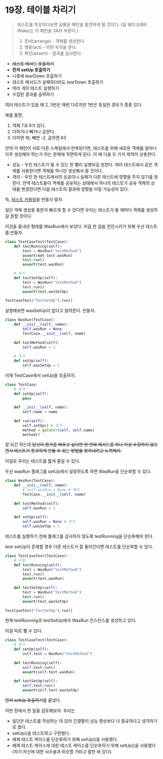 # 19장. 테이블 차리기

> 테스트를 작성하다보면 공통된 패턴을 발견하게 될 것이다. (빌 웨이크(Bill Wake)는 이 패턴을 3A라 부른다.)
>
> 1. 준비(arrange) - 객체를 생성한다.
> 2. 행동(act) - 어떤 자극을 준다.
> 3. 확인(assert) - 결과를 검사한다.



- ~~테스트 메서드 호출하기~~
- <B>먼저 setUp 호출하기</B>
- 나중에 tearDown 호출하기
- 테스트 메서드가 실패하더라도 tearDown 호출하기
- 여러 개의 테스트 실행하기
- 수집된 결과를 출력하기



여러 테스트가 있을 때 2, 3번은 매번 다르지만 1번은 동일한 경우가 종종 있다.

예를 들면,

1. 객체 7과 9가 있다.
2. 더하거나 빼거나 곱한다.
3. 더하면 16, 빼면 -2, 곱하면 63



만약 이 패턴이 서로 다른 스케일에서 반복된다면, 테스트를 위해 새로운 객체를 얼마나 자주 생성해야 하는가 하는 문제에 직면하게 된다. 이 때 다음 두 가지 제약이 상충한다.

- 성능 - 우린 테스트가 될 수 있는 한 빨리 실행되길 원한다. 여러 테스트에서 같은 객체를 사용한다면 객체를 하나만 생성해서 쓸 것이다.
- 격리 - 우린 한 테스트에서의 성공이나 실패가 다른 테스트에 영향을 주지 않기를 원한다. 만약 테스트들이 객체를 공유하는 상태에서 하나의 테스트가 공유 객체의 상태를 변경한다면 다음 테스트의 결과에 영향을 미칠 가능성이 있다.



즉, <u>테스트 커플링</u>을 만들지 말자.

일단 객체 생성을 충분히 빠르게 할 수 있다면 우리는 테스트가 돌 때마다 객체를 생성하길 원할 것이다.

이것을 흉내낸 형태를 WasRun에서 보았다. 이걸 한 걸음 전진시키기 위해 우선 테스트를 만들자.

```python
class TestCaseTest(TestCase):
    def testRunning(self):
        test = WasRun("testMethod")
        assert(not test.wasRun)
        test.run()
        assert(test.wasRun)

    # 추가    
    def testSetUp(self):
        test = WasRun("testMethod")
        test.run()
        assert(test.wasSetUp)
    
TestCaseTest("TestSetUp").run()
```

실행해보면 wasSetUp이 없다고 알려준다. 만들자.



```python
class WasRun(TestCase):
    def __init__(self, name):
        self.wasRun = None
        TestCase.__init__(self, name)
    
    def testMethod(self):
        self.wasRun = 1
	
    # 추가
    def setUp(self):
        self.wasSetUp = 1
```



이제 TestCase에서 setUp을 호출하자.

```python
class TestCase:
    # 추가
    def setUp(self):
        pass
    
    def __init__(self, name):
        self.name = name
        
    def run(self):
        self.setUp() # 추가
        method = getattr(self, self.name)
        method()
```

잘 되긴 하는데 ~~당신이 뭔가를 배우고 싶다면 한 번에 메서드를 하나 이상 수정하지 않으면서 테스트가 통과하게 만들 수 있는 방법을 찾아내려고 노력해라.~~



이걸로 우리는 테스트를 짧게 줄일 수 있다.

우선 wasRun 플래그를 setUp에서 설정하도록 하면 WasRun을 단순화할 수 있다.

```python
class WasRun(TestCase):
    def __init__(self, name):
        # self.wasRun = None # 제거
        TestCase.__init__(self, name)
    
    def testMethod(self):
        self.wasRun = 1
	
    def setUp(self):
        self.wasRun = None # 추가
        self.wasSetUp = 1
```



테스트를 실행하기 전에 플래그를 검사하지 않도록 testRunning을 단순화해야 한다.

test-setUp이 존재할 경우 다른 테스트가 잘 돌아간다면 테스트를 단순화할 수 있다.

```python
class TestCaseTest(TestCase):
    # 수정
    def testRunning(self):
        test = WasRun("testMethod")
        test.run()
        assert(test.wasRun)
    
    def testSetUp(self):
        test = WasRun("testMethod")
        test.run()
        assert(test.wasSetUp)
    
TestCaseTest("TestSetUp").run()
```



현재 testRunning과 testSetUp에서 WasRun 인스턴스를 생성하고 있다.

이걸 따로 뺄 수 있다.

```python
class TestCaseTest(TestCase):
    # 추가
    def setUp(self):
        self.test = WasRun("testMethod")
        
    def testRunning(self):
        self.test.run()
        assert(self.test.wasRun)
    
    def testSetUp(self):
        self.test.run()
        assert(self.test.wasSetUp)
```



~~먼저 setUp 호출하기~~를 끝냈다.



이번 장에서 한 일을 검토해보자. 우리는

- 일단은 테스트를 작성하는 데 있어 간결함이 성능 향상보다 더 중요하다고 생각하기로 했다.
- setUp()을 테스트하고 구현했다.
- 예제 테스트 케이스를 단순화하기 위해 setUp()을 사용했다.
- 예제 테스트 케이스에 대한 테스트 케이스를 단순화하기 위해 setUp()을 사용했다(자기 자신에 대한 뇌수술과 비슷할 거라고 말한 바 있다).